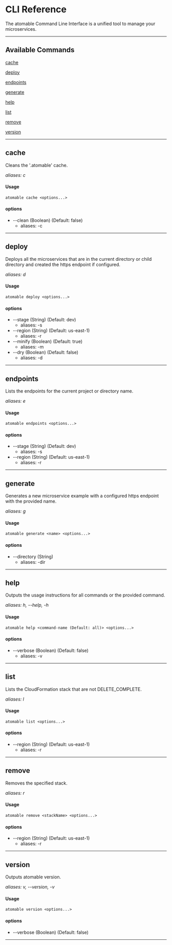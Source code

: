 # CLI Reference
The atomable Command Line Interface is a unified tool to manage your microservices.

********************************************************************************

## Available Commands
[cache](#cache)

[deploy](#deploy)

[endpoints](#endpoints)

[generate](#generate)

[help](#help)

[list](#list)

[remove](#remove)

[version](#version)

********************************************************************************

## cache
Cleans the '.atomable' cache.

_aliases: c_

#### Usage
```
atomable cache <options...>
```
#### options
- --clean (Boolean) (Default: false)
    - aliases: -c

*******************************************************************************

## deploy
Deploys all the microservices that are in the current directory or child directory and created the https endpoint if configured.

_aliases: d_
#### Usage
```
atomable deploy <options...>
```
#### options
-  --stage (String) (Default: dev)
    - aliases: -s <value>
-  --region (String) (Default: us-east-1)
    - aliases: -r <value>
-  --minify (Boolean) (Default: true)
    -  aliases: -m
-  --dry (Boolean) (Default: false)
    -  aliases: -d

*******************************************************************************

## endpoints
Lists the endpoints for the current project or directory name.

_aliases: e_
#### Usage
```
atomable endpoints <options...>
```
#### options
-  --stage (String) (Default: dev)
    - aliases: -s <value>
-  --region (String) (Default: us-east-1)
    - aliases: -r <value>

*******************************************************************************

## generate
Generates a new microservice example with a configured https endpoint with the provided name.

_aliases: g_
#### Usage
```
atomable generate <name> <options...>
```
#### options
-  --directory (String)
    - aliases: -dir <value>

*******************************************************************************

## help
Outputs the usage instructions for all commands or the provided command.

_aliases: h, --help, -h_
#### Usage
```
atomable help <command-name (Default: all)> <options...>
```
#### options
- --verbose (Boolean) (Default: false)
    - aliases: -v

********************************************************************************

## list
Lists the CloudFormation stack that are not DELETE_COMPLETE.

_aliases: l_
#### Usage
```
atomable list <options...>
```
#### options
- --region (String) (Default: us-east-1)
    - aliases: -r <value>

*******************************************************************************

## remove
Removes the specified stack.

_aliases: r_
#### Usage
```
atomable remove <stackName> <options...>
```
#### options
-  --region (String) (Default: us-east-1)
    - aliases: -r <value>

*******************************************************************************

## version
Outputs atomable version.

_aliases: v, --version, -v_
#### Usage
```
atomable version <options...>
```
#### options
- --verbose (Boolean) (Default: false)

********************************************************************************